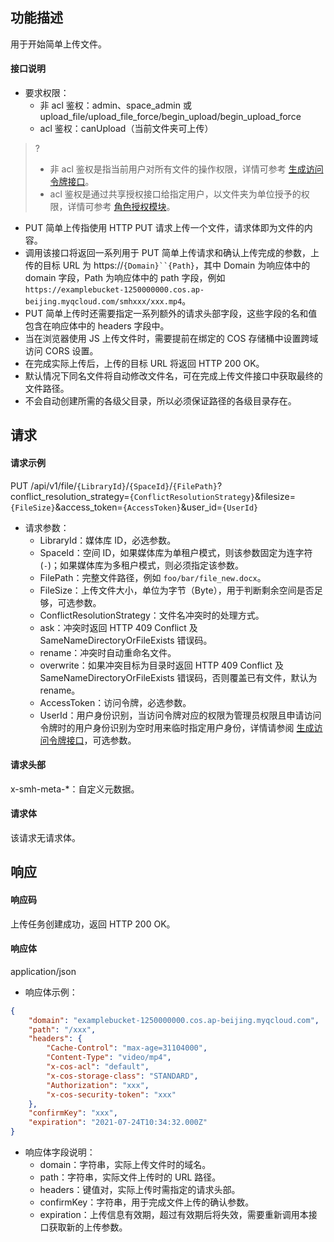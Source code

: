## 功能描述

用于开始简单上传文件。

#### 接口说明

- 要求权限：
    - 非 acl 鉴权：admin、space_admin 或 upload_file/upload_file_force/begin_upload/begin_upload_force
    - acl 鉴权：canUpload（当前文件夹可上传）
>?
> - 非 acl 鉴权是指当前用户对所有文件的操作权限，详情可参考 [生成访问令牌接口](https://cloud.tencent.com/document/product/1339/71159)。
> - acl 鉴权是通过共享授权接口给指定用户，以文件夹为单位授予的权限，详情可参考 [角色授权模块](https://cloud.tencent.com/document/product/1339/71014)。
> 
- PUT 简单上传指使用 HTTP PUT 请求上传一个文件，请求体即为文件的内容。
- 调用该接口将返回一系列用于 PUT 简单上传请求和确认上传完成的参数，上传的目标 URL 为 https://`{Domain}``{Path}`，其中 Domain 为响应体中的 domain 字段，Path 为响应体中的 path 字段，例如 `https://examplebucket-1250000000.cos.ap-beijing.myqcloud.com/smhxxx/xxx.mp4`。
- PUT 简单上传时还需要指定一系列额外的请求头部字段，这些字段的名和值包含在响应体中的 headers 字段中。
- 当在浏览器使用 JS 上传文件时，需要提前在绑定的 COS 存储桶中设置跨域访问 CORS 设置。
- 在完成实际上传后，上传的目标 URL 将返回 HTTP 200 OK。
- 默认情况下同名文件将自动修改文件名，可在完成上传文件接口中获取最终的文件路径。
- 不会自动创建所需的各级父目录，所以必须保证路径的各级目录存在。

## 请求

#### 请求示例  

PUT /api/v1/file/`{LibraryId}`/`{SpaceId}`/`{FilePath}`?conflict_resolution_strategy=`{ConflictResolutionStrategy}`&filesize=`{FileSize}`&access_token=`{AccessToken}`&user_id=`{UserId}`

- 请求参数：
    - LibraryId：媒体库 ID，必选参数。
    - SpaceId：空间 ID，如果媒体库为单租户模式，则该参数固定为连字符(`-`)；如果媒体库为多租户模式，则必须指定该参数。
    - FilePath：完整文件路径，例如 `foo/bar/file_new.docx`。
    - FileSize：上传文件大小，单位为字节（Byte），用于判断剩余空间是否足够，可选参数。
    - ConflictResolutionStrategy：文件名冲突时的处理方式。
     - ask：冲突时返回 HTTP 409 Conflict 及 SameNameDirectoryOrFileExists 错误码。
     - rename：冲突时自动重命名文件。
	 - overwrite：如果冲突目标为目录时返回 HTTP 409 Conflict 及 SameNameDirectoryOrFileExists 错误码，否则覆盖已有文件，默认为 rename。
    - AccessToken：访问令牌，必选参数。
    - UserId：用户身份识别，当访问令牌对应的权限为管理员权限且申请访问令牌时的用户身份识别为空时用来临时指定用户身份，详情请参阅 [生成访问令牌接口](https://cloud.tencent.com/document/product/1339/71159)，可选参数。


#### 请求头部

x-smh-meta-*：自定义元数据。

#### 请求体

该请求无请求体。

## 响应

#### 响应码

上传任务创建成功，返回 HTTP 200 OK。

#### 响应体

application/json

- 响应体示例：

```json
{
    "domain": "examplebucket-1250000000.cos.ap-beijing.myqcloud.com",
    "path": "/xxx",
    "headers": {
        "Cache-Control": "max-age=31104000",
        "Content-Type": "video/mp4",
        "x-cos-acl": "default",
        "x-cos-storage-class": "STANDARD",
        "Authorization": "xxx",
        "x-cos-security-token": "xxx"
    },
    "confirmKey": "xxx",
    "expiration": "2021-07-24T10:34:32.000Z"
}
```

- 响应体字段说明：
    - domain：字符串，实际上传文件时的域名。
    - path：字符串，实际文件上传时的 URL 路径。
    - headers：键值对，实际上传时需指定的请求头部。
    - confirmKey：字符串，用于完成文件上传的确认参数。
    - expiration：上传信息有效期，超过有效期后将失效，需要重新调用本接口获取新的上传参数。
